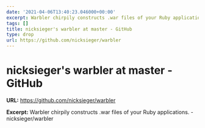 ```yaml
---
date: '2021-04-06T13:40:23.046000+00:00'
excerpt: Warbler chirpily constructs .war files of your Ruby applications. - nicksieger/warbler
tags: []
title: nicksieger's warbler at master - GitHub
type: drop
url: https://github.com/nicksieger/warbler
---
```


# nicksieger's warbler at master - GitHub

**URL:** https://github.com/nicksieger/warbler

**Excerpt:** Warbler chirpily constructs .war files of your Ruby applications. - nicksieger/warbler
